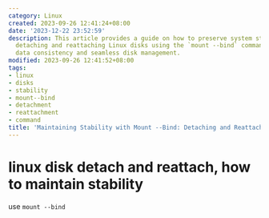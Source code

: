 ```yaml
---
category: Linux
created: 2023-09-26 12:41:24+08:00
date: '2023-12-22 23:52:59'
description: This article provides a guide on how to preserve system stability while
  detaching and reattaching Linux disks using the `mount --bind` command, ensuring
  data consistency and seamless disk management.
modified: 2023-09-26 12:41:52+08:00
tags:
- linux
- disks
- stability
- mount--bind
- detachment
- reattachment
- command
title: 'Maintaining Stability with Mount --Bind: Detaching and Reattaching Linux Disks'
---
```


# linux disk detach and reattach, how to maintain stability

use `mount --bind`
